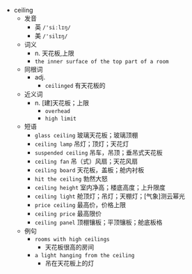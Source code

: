 - ceiling
  - 发音
    - 英 `/'siːlɪŋ/`
    - 美 `/'silɪŋ/`
  - 词义
    - n. 天花板,上限
    - `the inner surface of the top part of a room`
  - 同根词
    - adj.
      - `ceilinged` 有天花板的
  - 近义词
    - n. [建]天花板；上限
      - `overhead`
      - `high limit`
  - 短语
    - `glass ceiling` 玻璃天花板；玻璃顶棚 
    - `ceiling lamp` 吊灯；顶灯；天花灯 
    - `suspended ceiling` 吊车，吊顶；垂吊式天花板 
    - `ceiling fan` 吊（式）风扇；天花风扇 
    - `ceiling board` 天花板，盖板；舱内衬板 
    - `hit the ceiling` 勃然大怒 
    - `ceiling height` 室内净高；楼底高度；上升限度 
    - `ceiling light` 舱顶灯；吊灯；天棚灯；[气象]测云幂光 
    - `price ceiling` 最高价，价格上限 
    - `ceiling price` 最高限价 
    - `ceiling panel` 顶棚镶板；平顶镶板；舱底板格 
  - 例句
    - `rooms with high ceilings`
      - 天花板很高的房间
    - `a light hanging from the ceiling`
      - 吊在天花板上的灯

